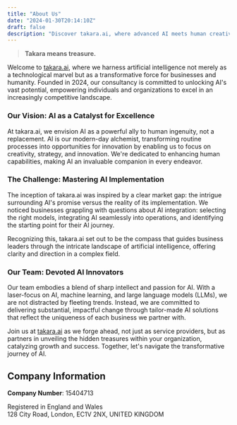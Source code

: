 ```yaml
---
title: "About Us"
date: "2024-01-30T20:14:10Z"
draft: false
description: "Discover takara.ai, where advanced AI meets human creativity to transform businesses and empower humanity. With our expert guidance, unlock your organization's potential for a competitive edge in today's fast-paced world."
---
```


> **Takara means treasure.**

Welcome to [takara.ai](/), where we harness artificial intelligence not merely as a technological marvel but as a transformative force for businesses and humanity. Founded in 2024, our consultancy is committed to unlocking AI's vast potential, empowering individuals and organizations to excel in an increasingly competitive landscape.

### Our Vision: AI as a Catalyst for Excellence

At takara.ai, we envision AI as a powerful ally to human ingenuity, not a replacement. AI is our modern-day alchemist, transforming routine processes into opportunities for innovation by enabling us to focus on creativity, strategy, and innovation. We're dedicated to enhancing human capabilities, making AI an invaluable companion in every endeavor.

### The Challenge: Mastering AI Implementation

The inception of takara.ai was inspired by a clear market gap: the intrigue surrounding AI's promise versus the reality of its implementation. We noticed businesses grappling with questions about AI integration: selecting the right models, integrating AI seamlessly into operations, and identifying the starting point for their AI journey.

Recognizing this, takara.ai set out to be the compass that guides business leaders through the intricate landscape of artificial intelligence, offering clarity and direction in a complex field.

### Our Team: Devoted AI Innovators

Our team embodies a blend of sharp intellect and passion for AI. With a laser-focus on AI, machine learning, and large language models (LLMs), we are not distracted by fleeting trends. Instead, we are committed to delivering substantial, impactful change through tailor-made AI solutions that reflect the uniqueness of each business we partner with.

<!-- ---

## Meet Our CEO: Jordan Legg

{{< headshot src="images/team/ee7fd47e-484f-49bf-8532-be7cbc1d443d.JPG" alt="Jordan Legg" >}}

> As the founder and visionary behind takara.ai, I've journeyed from a self-taught programmer with a profound interest in emerging technologies to an entrepreneur shaping the future of AI. My path began with web design at 14, entrepreneurial ventures at 19, and a deep dive into AI and ML that generated over £100m in sales for public cloud providers. My ambition for starting takara.ai was to provide businesses with the guidance I once sought, championing AI as a transformative force for good. I'm committed to unlocking human potential alongside AI, steering us towards a future where technology and creativity converge.

--- -->

Join us at [takara.ai](/) as we forge ahead, not just as service providers, but as partners in unveiling the hidden treasures within your organization, catalyzing growth and success. Together, let's navigate the transformative journey of AI.

## Company Information

**Company Number**: 15404713

Registered in England and Wales  
128 City Road, London, EC1V 2NX, UNITED KINGDOM

